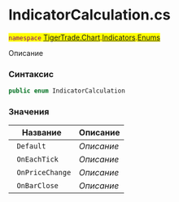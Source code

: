 
# IndicatorCalculation.cs
<mark style="color:purple;">`namespace` [TigerTrade.Chart](../../../../../TigerTrade.Chart.md).[Indicators](../../../../../TigerTrade.Chart/Indicators.md).[Enums](../../../../../TigerTrade.Chart/Indicators/Enums.md)



Описание

### Синтаксис
```csharp
public enum IndicatorCalculation
```


### Значения
| Название | Описание |
| --- | --- |
| ` Default` | *Описание* |
| ` OnEachTick` | *Описание* |
| ` OnPriceChange` | *Описание* |
| ` OnBarClose` | *Описание* |



